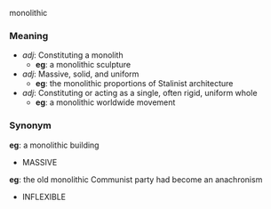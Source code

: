 monolithic
### Meaning
+ _adj_: Constituting a monolith
    + __eg__: a monolithic sculpture
+ _adj_: Massive, solid, and uniform
    + __eg__: the monolithic proportions of Stalinist architecture
+ _adj_: Constituting or acting as a single, often rigid, uniform whole
    + __eg__: a monolithic worldwide movement

### Synonym

__eg__: a monolithic building

+ MASSIVE

__eg__: the old monolithic Communist party had become an anachronism

+ INFLEXIBLE


